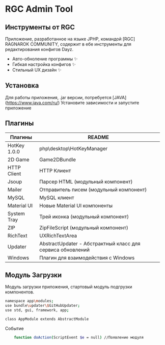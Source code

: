# RGC Admin Tool
## Инструменты от RGC

Приложение, разработанное на языке JPHP, командой [RGC] RAGNAROK COMMUNITY, содержит в ебе инструменты для редактирования конфигов Dayz.

- Авто-обноление программы ✨
- Гибкая настройка конфигов ✨
- Стильный UX дизайн ✨

## Установка

Для работы приложения, .jar версии, потребуется [JAVA] (https://www.java.com/ru/) 
Установите зависимости и запустите приложение

## Плагины

| Плагины | README |
| ------ | ------ |
| HotKey 1.0.0 | php\desktop\HotKeyManager |
| 2D Game | Game2DBundle |
| HTTP Client | HTTP Клиент |
| Jsoup | Парсер HTML (модульный компонент) |
| Mailer | Отправитель писем (модульный компонент) |
| MySQL | MySQL клиент |
| Material UI | Новые Material UI компоненты |
| System Tray | Трей иконка (модульный компонент) |
| ZIP | ZipFileScript (модульный компонент) |
| RichText | UXRichTextArea |
| Updater | AbstractUpdater - Абстрактный класс для сервиса обновлений |
| Windows | Плагин для взаимодействия с Windows |

## Модуль Загрузки
Модуль загрузки приложения, стартовый модуль подгрузки компонентов.



```sh
namespace app\modules;
use bundle\updater\$GitHubUpdater;
use std, gui, framework, app;

class AppModule extends AbstractModule
```
Событие
```sh
    function doAction(ScriptEvent $e = null) //Появление модуля
```
